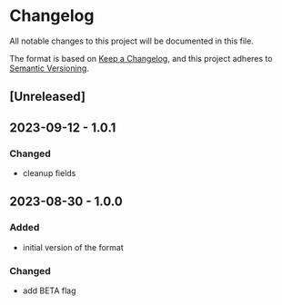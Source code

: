 # Changelog

All notable changes to this project will be documented in this file.

The format is based on [Keep a Changelog](https://keepachangelog.com/en/1.0.0/),
and this project adheres to [Semantic Versioning](https://semver.org/spec/v2.0.0.html).

## [Unreleased]

## 2023-09-12 - 1.0.1

### Changed

- cleanup fields

## 2023-08-30 - 1.0.0

### Added

- initial version of the format

### Changed

- add BETA flag
